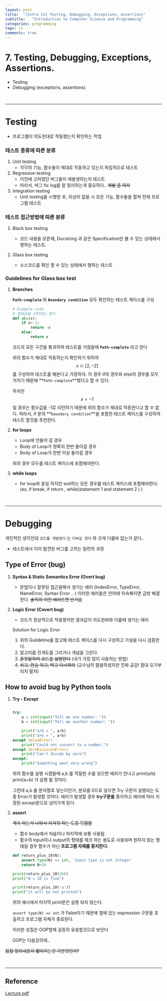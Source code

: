 ```yaml
---
layout: post
title:  "[Intro CS] Testing, Debugging, Exceptions, Assertions"
subtitle:   "Introduction to Computer Science and Programming"
categories: programming
tags: cs
comments: true
---
```




<script type="text/javascript" id="MathJax-script" async
  src="https://cdn.jsdelivr.net/npm/mathjax@3/es5/tex-mml-chtml.js">
</script>

# 7. Testing, Debugging, Exceptions, Assertions.
- Testing
- Debugging (exceptions, assertions)

<br/>

***

# Testing
- 프로그램이 의도한대로 작동했는지 확인하는 작업


### 테스트 종류에 따른 분류

1. Unit testing 
    - 각각의 기능, 함수들이 제대로 작동하고 있는지 독립적으로 테스트
2. Regression testing
    - 이전에 고쳐졌던 버그들이 재발생하는지 테스트
    - 따라서, 버그 fix log를 잘 정리하는게 중요하다.. ~~제발 좀 하자~~
3. Integration testing
    - Unit testing을 시행한 후, 이상이 없을 시 모든 기능, 함수들을 합쳐 전체 프로그램 테스트

### 테스트 접근방법에 따른 분류

1. Black box testing
     - 코드 내용을 모른채, Docstring 과 같은 Specification만 볼 수 있는 상태에서 행하는 테스트.

2. Glass box testing
     - 소스코드를 확인 할 수 있는 상태에서 행하는 테스트


### Guidelines for Glass box test

1. **Branches**

    **`Path-complete`** 와 **`Boundary condition`** 모두 확인하는 테스트 케이스를 구성
    ```python
    # Example code
    # 절대값을 리턴하는 함수
    def abs(x):
        if x<-1:
            return -x
        else:
            return x
    ```

    코드의 모든 구간을 통과하여 테스트를 거쳤을때 **`Path-complete`** 라고 한다

    위의 함수가 제대로 작동하는지 확인하기 위하여  $$x \subset [2,-2]$$ 를 구성하여 테스트를 해본다고 가정하자.  이 경우 if의 경우와 else의 경우를 모두 거치기 때문에 **`Path-complete`**했다고 할 수 있다. 

    하지만 $$x = -1$$ 일 경우는 함수값을 -1로 리턴하기 때문에 위의 함수가 제대로 작동한다고 할 수 없다. 따라서, if 문의 **`boundary condition`**을 포함한 테스트 케이스를 구성하여 테스트 할것을 추천한다.

2. **for loops**
    - Loop에 안들어 갈 경우
    - Body of Loop가 정확히 한번 돌아갈 경우
    - Body of Loop가 한번 이상 돌아갈 경우

    위의 경우 모두를 테스트 케이스에 포함해야한다.

3. **while loops**
    - for loop와 동일 하지만 exit하는 모든 경우를 테스트 케이스에 포함해야한다.
    (ex, if break, if return , while(statement 1 and statement 2 ) )

<br/>

***

# Debugging

개인적인 생각인데 `코드를 개발한다` 는 `디버깅 한다` 와 크게 다를바 없는거 같다..

- 테스트에서 이미 발견된 버그를 고치는 일련의 과정

## Type of Error (bug)

1. **Syntax & Static Semantics Error (Overt bug)**
    - 문법이나 잘못된 접근을해서 생기는 에러 (IndexError, TypeError, NameError, Syntax Error .. )  이러한 에러들은 언어에 익숙해지면 금방 해결한다. ~~솔직히 이런 에러뜨면 반가움~~
2. **Logic Error (Covert bug)** 
    - 코드가 정상적으로 작동했지만 결과값이 의도한바와 다를때 생기는 에러

    Solution for Logic Error

    1. 위의 Gulideline를 참고해 테스트 케이스를 다시 구성하고 가설을 다시 검증한다. 
    2. 알고리즘 전개도를 그리거나 개념을 그린다.
    3. ~~혼잣말하며 코드를 설명한다~~ (내가 가장 많이 사용하는 방법)
    4. ~~쉬고, 한숨 자고, 먹고 다시와라~~  (교수님이 말씀하셨지만 진짜 공감! 절대 오기부리지 말자)

## How to avoid bug by Python tools

1. **Try - Except** 

    ```python

    try: 
        a = int(input("Tell me one number: "))
        b = int(input("Tell me another number: "))

        print("a/b = ", a/b)
        print("a+b = ", a+b)
    except ValueError:
        print("Could not convert to a number.")
    except ZeroDivisionError:
        print("Can't divide by zero")
    except:
        print("Something went very wrong")
    ```

    위의 함수를 실행 시켰을때 a,b 를 적절한 수를 넣으면 에러가 안나고 print(a/b) print(a+b) 가 실행 될 것이다. 

    그런데 a,b 를 문자열로 넣는다던가, 분모를 0으로 넣으면 Try 구문이 실행되는 도중 Error가 발생할 것이다. 에러가 발생할 경우 **try구문을** 중지하고 에러에 따라 지정된 except문으로 넘어가게 된다. 

2. **assert**

    ~~계속 아는거 나와서 지겨워 하는 도중 득템함~~

    - 함수 body에서 처음이나 마지막에 보통 사용됨
    - 함수의 input이나 output의 형태를 체크 하는 용도로 사용되며 원하지 않는 형태일 경우 함수가 아닌 **프로그램 자체를 중지한다.**

    ```python
    def return_plus_10(N):
        assert type(N) == int, 'Input type is not integer'
        return N+10

    print(return_plus_10(10))
    print("N = 10 is fine")

    print(return_plus_10('a'))
    print("it will be not printed")
    ```

    위의 예시에서 마지막 print문은 실행 되지 않는다. 

    `assert type(N) == int` 가 False이기 때문에 옆에 있는 expression 구문을 호출하고 프로그램 자체가 종료된다.

    이러한 성질은 OOP할때 굉장히 유용할것으로 보인다

    OOP는 다음강의에.. 

~~점점 정리내용이 짧아지는건 기분탓인가?~~


<br/>

*** 

## Reference

[Lecture pdf](https://github.com/swha0105/swha0105.github.io/blob/gh-pages/assets/intro_cs/material/Lec7.pdf) 
